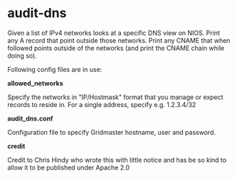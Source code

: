 # audit-dns
Given a list of IPv4 networks looks at a specific DNS view on NIOS. Print any A record that point outside those networks. Print any CNAME that when followed points outside of the networks (and print the CNAME chain while doing so). 

 Following config files are in use: 

 **allowed_networks**   

 Specify the networks in "IP/Hostmask" format that you manage or expect records to reside in. For a single address, specify e.g. 1.2.3.4/32 

 **audit_dns.conf** 

 Configuration file to specify Gridmaster hostname, user and password.  

 **credit** 

Credit to Chris Hindy who wrote this with little notice and has be so kind to allow it to be published under Apache 2.0
